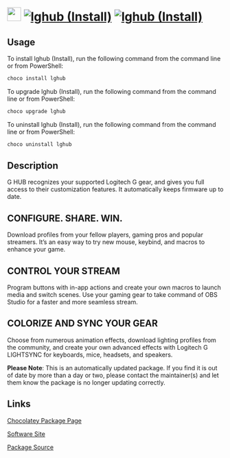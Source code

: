 ﻿# <img src="https://rawcdn.githack.com/virtualex-itv/chocolatey-packages/96d8d5005c0b04d2f497379838c0ff8f3f941ce0/icons/lghub.png" width="32" height="32"/> [![lghub (Install)](https://img.shields.io/chocolatey/v/lghub.svg?label=lghub+(Install))](https://chocolatey.org/packages/lghub) [![lghub (Install)](https://img.shields.io/chocolatey/dt/lghub.svg)](https://chocolatey.org/packages/lghub)

## Usage

To install lghub (Install), run the following command from the command line or from PowerShell:

```powershell
choco install lghub
```

To upgrade lghub (Install), run the following command from the command line or from PowerShell:

```powershell
choco upgrade lghub
```

To uninstall lghub (Install), run the following command from the command line or from PowerShell:

```powershell
choco uninstall lghub
```

## Description

G HUB recognizes your supported Logitech G gear, and gives you full access to their customization features. It automatically keeps firmware up to date.

## CONFIGURE. SHARE. WIN.

Download profiles from your fellow players, gaming pros and popular streamers. It’s an easy way to try new mouse, keybind, and macros to enhance your game.

## CONTROL YOUR STREAM

Program buttons with in-app actions and create your own macros to launch media and switch scenes. Use your gaming gear to take command of OBS Studio for a faster and more seamless stream.

## COLORIZE AND SYNC YOUR GEAR

Choose from numerous animation effects, download lighting profiles from the community, and create your own advanced effects with Logitech G LIGHTSYNC for keyboards, mice, headsets, and speakers.

**Please Note**: This is an automatically updated package. If you find it is
out of date by more than a day or two, please contact the maintainer(s) and
let them know the package is no longer updating correctly.

## Links

[Chocolatey Package Page](https://chocolatey.org/packages/lghub)

[Software Site](https://www.logitechg.com/en-us/innovation/g-hub.html)

[Package Source](https://github.com/virtualex-itv/chocolatey-packages/tree/master/automatic/lghub)
